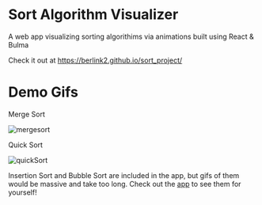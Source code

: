 
# Sort Algorithm Visualizer

A web app visualizing sorting algorithims via animations built using React & Bulma

Check it out at https://berlink2.github.io/sort_project/

# Demo Gifs

Merge Sort

![mergesort](https://user-images.githubusercontent.com/46464571/87250604-2a2abc80-c490-11ea-9be9-eff099fe5daf.gif)

Quick Sort

![quickSort](https://user-images.githubusercontent.com/46464571/87250613-36167e80-c490-11ea-9c7a-3dfc2f6e49a9.gif)

Insertion Sort and Bubble Sort are included in the app, but gifs of them would be massive and take too long. Check out the <a href="https://berlink2.github.io/sort_project/">app</a> to see them for yourself!

